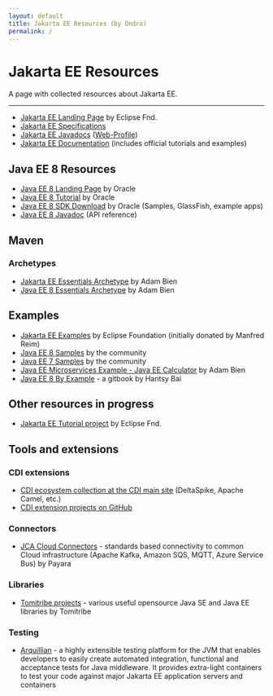 ```yaml
---
layout: default
title: Jakarta EE Resources (by Ondro)
permalink: /
---
```

# Jakarta EE Resources 

A page with collected resources about Jakarta EE.

----------------------------------------

* [Jakarta EE Landing Page](https://jakarta.ee/) by Eclipse Fnd.
* [Jakarta EE Specifications](https://jakarta.ee/specifications/)
* [Jakarta EE Javadocs](https://jakarta.ee/specifications/platform/8/apidocs/) ([Web-Profile](https://jakarta.ee/specifications/webprofile/8/apidocs/))
* [Jakarta EE Documentation](https://jakarta.ee/resources/#documentation) (includes official tutorials and examples)

## Java EE 8 Resources 

* [Java EE 8 Landing Page](https://javaee.github.io/) by Oracle
* [Java EE 8 Tutorial](https://javaee.github.io/tutorial/toc.html) by Oracle
* [Java EE 8 SDK Download](https://www.oracle.com/technetwork/java/javaee/downloads/java-ee-sdk-downloads-3908423.html) by Oracle (Samples, GlassFish, example apps)
* [Java EE 8 Javadoc](https://javaee.github.io/javaee-spec/javadocs/) (API reference)

## Maven

### Archetypes

* [Jakarta EE Essentials Archetype](https://github.com/AdamBien/JakartaEE-essentials-archetype) by Adam Bien
* [Java EE 8 Essentials Archetype](https://github.com/AdamBien/javaee8-essentials-archetype) by Adam Bien

## Examples

* [Jakarta EE Examples](https://github.com/eclipse-ee4j/jakartaee-examples) by Eclipse Foundation (initially donated by Manfred Reim) 
* [Java EE 8 Samples](https://github.com/javaee-samples/javaee8-samples) by the community
* [Java EE 7 Samples](https://github.com/javaee-samples/javaee7-samples) by the community
* [Java EE Microservices Example - Java EE Calculator](https://github.com/AdamBien/javaee-calculator) by Adam Bien
* [Java EE 8 By Example](https://hantsy.gitbook.io/java-ee-8-by-example/) - a gitbook by Hantsy Bai

## Other resources in progress

* [Jakarta EE Tutorial project](https://eclipse-ee4j.github.io/jakartaee-tutorial/) by Eclipse Fnd.

## Tools and extensions

### CDI extensions

* [CDI ecosystem collection at the CDI main site](http://www.cdi-spec.org/ecosystem/) (DeltaSpike, Apache Camel, etc.)
* [CDI extension projects on GitHub](https://github.com/search?o=desc&q=cdi+extensions&s=stars&type=Repositories)

### Connectors

* [JCA Cloud Connectors](https://github.com/payara/Cloud-Connectors) - standards based connectivity to common Cloud infrastructure (Apache Kafka, Amazon SQS, MQTT, Azure Service Bus)  by Payara

### Libraries

* [Tomitribe projects](https://tomitribe.io/projects) - various useful opensource Java SE and Java EE libraries by Tomitribe

### Testing

* [Arquillian](http://arquillian.org/) - a highly extensible testing platform for the JVM that enables developers to easily create automated integration, functional and acceptance tests for Java middleware. It provides extra-light containers to test your code against major Jakarta EE application servers and containers
